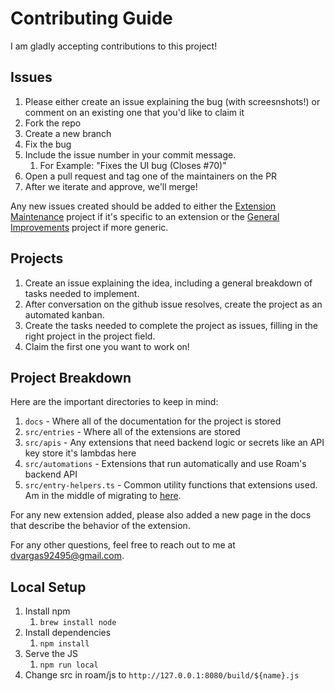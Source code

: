 # Contributing Guide

I am gladly accepting contributions to this project!

## Issues

1. Please either create an issue explaining the bug (with screesnshots!) or comment on an existing one that you'd like to claim it
1. Fork the repo
1. Create a new branch
1. Fix the bug
1. Include the issue number in your commit message.
    1. For Example: "Fixes the UI bug (Closes #70)"
1. Open a pull request and tag one of the maintainers on the PR
1. After we iterate and approve, we'll merge!

Any new issues created should be added to either the [Extension Maintenance](https://github.com/dvargas92495/roam-js-extensions/projects/9) project if it's specific to an extension or the [General Improvements](https://github.com/dvargas92495/roam-js-extensions/projects/4) project if more generic.

## Projects

1. Create an issue explaining the idea, including a general breakdown of tasks needed to implement.
1. After conversation on the github issue resolves, create the project as an automated kanban.
1. Create the tasks needed to complete the project as issues, filling in the right project in the project field.
1. Claim the first one you want to work on!

## Project Breakdown
Here are the important directories to keep in mind:

1. `docs` - Where all of the documentation for the project is stored
1. `src/entries` - Where all of the extensions are stored
1. `src/apis` - Any extensions that need backend logic or secrets like an API key store it's lambdas here
1. `src/automations` - Extensions that run automatically and use Roam's backend API
1. `src/entry-helpers.ts` - Common utility functions that extensions used. Am in the middle of migrating to [here](https://www.npmjs.com/package/roam-client).

For any new extension added, please also added a new page in the docs that describe the behavior of the extension.

For any other questions, feel free to reach out to me at dvargas92495@gmail.com.

## Local Setup

1. Install npm
	1. `brew install node`
1. Install dependencies
	1. `npm install`
1. Serve the JS
	1. `npm run local`
1. Change src in roam/js to `http://127.0.0.1:8080/build/${name}.js`
